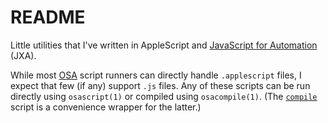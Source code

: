 README
======

Little utilities that I've written in AppleScript and
[JavaScript for Automation][JXA] (JXA).

While most [OSA][] script runners can directly handle `.applescript`
files, I expect that few (if any) support `.js` files. Any of these
scripts can be run directly using `osascript(1)` or compiled using
`osacompile(1)`. (The [`compile`][compile] script is a convenience
wrapper for the latter.)

[compile]: ../compile
[JXA]: https://developer.apple.com/library/archive/releasenotes/InterapplicationCommunication/RN-JavaScriptForAutomation
    "JavaScript for Automation Release Notes - Apple Developer Documentation Archive"
[OSA]: https://developer.apple.com/library/archive/documentation/AppleScript/Conceptual/AppleScriptX/Concepts/osa.html
    "Open Scripting Architecture - AppleScript Overview - Apple Developer Documentation Archive"
